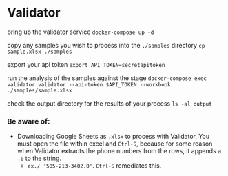 # Validator

bring up the validator service
`docker-compose up -d`

copy any samples you wish to process into the `./samples` directory
`cp sample.xlsx ./samples`

export your api token
`export API_TOKEN=secretapitoken`

run the analysis of the samples against the stage
`docker-compose exec validator validator --api-token $API_TOKEN --workbook ./samples/sample.xlsx`

check the output directory for the results of your process
`ls -al output`


### Be aware of:
- Downloading Google Sheets as `.xlsx` to process with Validator. You must open
the file within excel and `Ctrl-S`, because for some reason when Validator
extracts the phone numbers from the rows, it appends a `.0` to the string.
  - `ex./ '505-213-3402.0'`. `Ctrl-S` remediates this.
